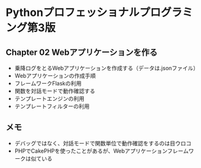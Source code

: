 # Pythonプロフェッショナルプログラミング第3版
## Chapter 02 Webアプリケーションを作る
- 乗降ログをとるWebアプリケーションを作成する（データは.jsonファイル）
- Webアプリケーションの作成手順
- フレームワークFlaskの利用
- 関数を対話モードで動作確認する
- テンプレートエンジンの利用
- テンプレートフィルターの利用


## メモ
- デバッグではなく、対話モードで関数単位で動作確認をするのは目ウロコ
- PHPでCakePHPを使ったことがあるが、Webアプリケーションフレームワークは似ている
